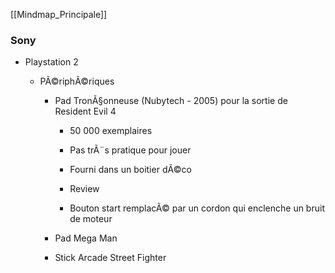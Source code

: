 ﻿[[Mindmap_Principale]]

### Sony

- Playstation 2

	- PÃ©riphÃ©riques

		- Pad TronÃ§onneuse (Nubytech - 2005) pour la sortie de Resident Evil 4 

			- 50 000 exemplaires
			- Pas trÃ¨s pratique pour jouer
			- Fourni dans un boitier dÃ©co
			- Review

			- Bouton start remplacÃ© par un cordon qui enclenche un bruit de moteur

		- Pad Mega Man
		- Stick Arcade Street Fighter


